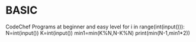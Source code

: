 # BASIC
CodeChef Programs at beginner and easy level
for i in range(int(input())):
    N=int(input())
    K=int(input())
    min1=min(K%N,N-K%N)
    print(min(N-1,min1*2))
